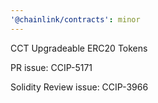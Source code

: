 ```yaml
---
'@chainlink/contracts': minor
---
```


CCT Upgradeable ERC20 Tokens

PR issue: CCIP-5171


Solidity Review issue: CCIP-3966